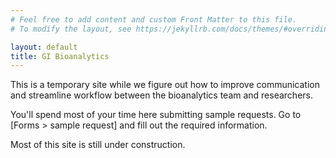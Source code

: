 ```yaml
---
# Feel free to add content and custom Front Matter to this file.
# To modify the layout, see https://jekyllrb.com/docs/themes/#overriding-theme-defaults

layout: default
title: GI Bioanalytics
---
```


This is a temporary site while we figure out how to improve communication and streamline workflow between the bioanalytics team and researchers.

You'll spend most of your time here submitting sample requests. Go to [Forms > sample request] and fill out the required information.

Most of this site is still under construction.